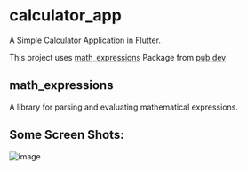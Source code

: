 # calculator_app

A Simple Calculator Application in Flutter.

This project uses <a href="https://pub.dev/packages/math_expressions">math_expressions</a> Package from <a href="https://pub.dev">pub.dev</a>
<h2>math_expressions</h2> 
A library for parsing and evaluating mathematical expressions.

## Some Screen Shots:
![image](https://user-images.githubusercontent.com/80347492/143021515-13f3c5ed-7768-4371-a832-43433d95c6fd.png)


